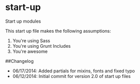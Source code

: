 start-up
========

Start up modules

This start up file makes the following assumptions:

1. You're using Sass
2. You're using Grunt Includes
3. You're awesome


##Changelog

- 06/17/2014: Added partials for mixins, fonts and fixed typo
- 06/12/2014: Initial commit for version 2.0 of start up files
